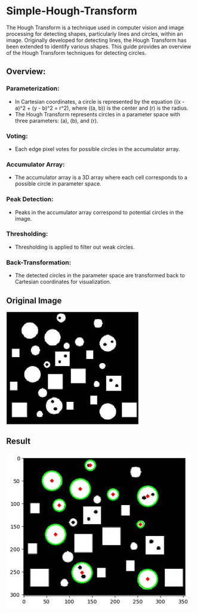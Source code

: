 # Simple-Hough-Transform
The Hough Transform is a technique used in computer vision and image processing for detecting shapes, particularly lines and circles, within an image.
Originally developed for detecting lines, the Hough Transform has been extended to identify various shapes. This guide provides an overview of the Hough Transform techniques for detecting circles.

## Overview:

### Parameterization:
- In Cartesian coordinates, a circle is represented by the equation \((x - a)^2 + (y - b)^2 = r^2\), where \((a, b)\) is the center and \(r\) is the radius.
- The Hough Transform represents circles in a parameter space with three parameters: \(a\), \(b\), and \(r\).

### Voting:
- Each edge pixel votes for possible circles in the accumulator array.

### Accumulator Array:
- The accumulator array is a 3D array where each cell corresponds to a possible circle in parameter space.

### Peak Detection:
- Peaks in the accumulator array correspond to potential circles in the image.

### Thresholding:
- Thresholding is applied to filter out weak circles.

### Back-Transformation:
- The detected circles in the parameter space are transformed back to Cartesian coordinates for visualization.

## Original Image

![Original Image](./Data/Picture1.jpg)

## Result

![Detected Circles](./Result/result.png)



